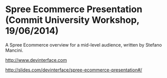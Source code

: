 # Spree Ecommerce Presentation (Commit University Workshop, 19/06/2014)

A Spree Ecommerce overview for a mid-level audience, written by Stefano Mancini.

http://www.devinterface.com

http://slides.com/devinterface/spree-ecommerce-presentation#/



